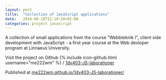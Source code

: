 ```yaml
---
layout: post
title:  "Collection of JavaScript applications"
date:   2016-08-18T12:10:20+02:00
categories: project javascript
---
```


A collection of small applications from the course "Webbteknik I", client side development with JavaScript - a first year course at the Web devloper program at Linnaeus University.

Visit the project on Github
{% include icon-github.html username="me222wm" %} /
[1dv403-JS-laborationer](https://github.com/me222wm/1dv403-JS-laborationer)

Published at [me222wm.github.io/1dv403-JS-laborationer/](http://me222wm.github.io/1dv403-JS-laborationer/)


